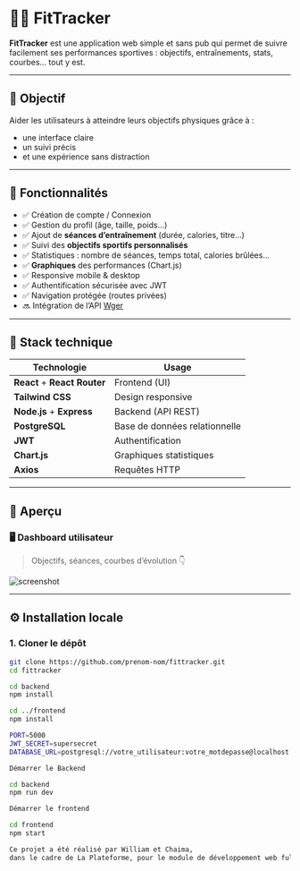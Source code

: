 # 🏋️‍♂️ FitTracker

**FitTracker** est une application web simple et sans pub qui permet de suivre facilement ses performances sportives : objectifs, entraînements, stats, courbes... tout y est.

---

## 🎯 Objectif

Aider les utilisateurs à atteindre leurs objectifs physiques grâce à :
- une interface claire
- un suivi précis
- et une expérience sans distraction

---

## 🚀 Fonctionnalités

- ✅ Création de compte / Connexion
- ✅ Gestion du profil (âge, taille, poids…)
- ✅ Ajout de **séances d’entraînement** (durée, calories, titre…)
- ✅ Suivi des **objectifs sportifs personnalisés**
- ✅ Statistiques : nombre de séances, temps total, calories brûlées…
- ✅ **Graphiques** des performances (Chart.js)
- ✅ Responsive mobile & desktop
- ✅ Authentification sécurisée avec JWT
- ✅ Navigation protégée (routes privées)
- 🔜 Intégration de l’API [Wger](https://wger.de/en/software/api)

---

## 🧰 Stack technique

| Technologie | Usage |
|-------------|-------|
| **React** + **React Router** | Frontend (UI) |
| **Tailwind CSS** | Design responsive |
| **Node.js** + **Express** | Backend (API REST) |
| **PostgreSQL** | Base de données relationnelle |
| **JWT** | Authentification |
| **Chart.js** | Graphiques statistiques |
| **Axios** | Requêtes HTTP |

---

## 📸 Aperçu

### 🖥️ Dashboard utilisateur

> Objectifs, séances, courbes d’évolution 👇

![screenshot](./screenshot.png)

---

## ⚙️ Installation locale

### 1. Cloner le dépôt

```bash
git clone https://github.com/prenom-nom/fittracker.git
cd fittracker

cd backend
npm install

cd ../frontend
npm install

PORT=5000
JWT_SECRET=supersecret
DATABASE_URL=postgresql://votre_utilisateur:votre_motdepasse@localhost:5432/fittracker

Démarrer le Backend

cd backend
npm run dev

Démarrer le frontend

cd frontend
npm start

Ce projet a été réalisé par William et Chaima,
dans le cadre de La Plateforme, pour le module de développement web fullstack.